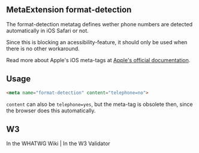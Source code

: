 ## MetaExtension format-detection

The format-detection metatag defines wether phone numbers are detected automatically in iOS Safari or not.

Since this is blocking an acessibility-feature, it should only be used when there is no other workaround.

Read more about Apple's iOS meta-tags at [Apple's official documentation](https://developer.apple.com/library/safari/documentation/appleapplications/reference/SafariHTMLRef/Articles/MetaTags.html).

## Usage

````html
<meta name="format-detection" content="telephone=no">
````

`content` can also be `telephone=yes`, but the meta-tag is obsolete then, since the browser does this automatically.

## W3
<i class="fas fa-check"></i> In the WHATWG Wiki | <i class="fas fa-check"></i>  In the W3 Validator
